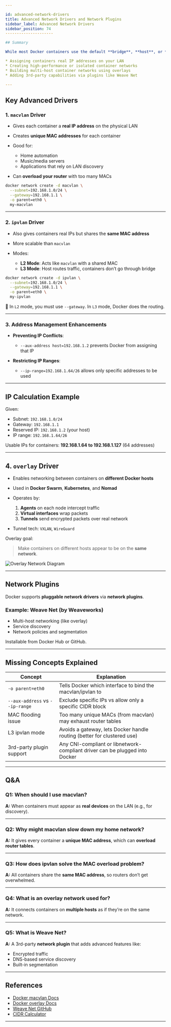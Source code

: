 ```yaml
---

id: advanced-network-drivers
title: Advanced Network Drivers and Network Plugins
sidebar_label: Advanced Network Drivers
sidebar_position: 74
---------------------

## Summary

While most Docker containers use the default **bridge**, **host**, or **none** networking modes, Docker also supports **advanced network drivers** such as `macvlan`, `ipvlan`, and `overlay`. These are ideal for complex networking setups, such as:

* Assigning containers real IP addresses on your LAN
* Creating high-performance or isolated container networks
* Building multi-host container networks using overlays
* Adding 3rd-party capabilities via plugins like Weave Net

---
```


## Key Advanced Drivers

### 1. `macvlan` Driver

- Gives each container a **real IP address** on the physical LAN
- Creates **unique MAC addresses** for each container
- Good for:

  - Home automation
  - Music/media servers
  - Applications that rely on LAN discovery

- Can **overload your router** with too many MACs

```bash
docker network create -d macvlan \
  --subnet=192.168.1.0/24 \
  --gateway=192.168.1.1 \
  -o parent=eth0 \
  my-macvlan
```

---

### 2. `ipvlan` Driver

- Also gives containers real IPs but shares the **same MAC address**
- More scalable than `macvlan`
- Modes:

  - **L2 Mode**: Acts like `macvlan` with a shared MAC
  - **L3 Mode**: Host routes traffic, containers don’t go through bridge

```bash
docker network create -d ipvlan \
  --subnet=192.168.1.0/24 \
  --gateway=192.168.1.1 \
  -o parent=eth0 \
  my-ipvlan
```

📝 In `L2` mode, you must use `--gateway`. In `L3` mode, Docker does the
routing.

---

### 3. Address Management Enhancements

- **Preventing IP Conflicts**:

  - `--aux-address host=192.168.1.2` prevents Docker from assigning that IP

- **Restricting IP Ranges**:

  - `--ip-range=192.168.1.64/26` allows only specific addresses to be used

---

## IP Calculation Example

Given:

- Subnet: `192.168.1.0/24`
- Gateway: `192.168.1.1`
- Reserved IP: `192.168.1.2` (your host)
- IP range: `192.168.1.64/26`

Usable IPs for containers: **192.168.1.64 to 192.168.1.127** (64 addresses)

---

## 4. `overlay` Driver

- Enables networking between containers on **different Docker hosts**
- Used in **Docker Swarm**, **Kubernetes**, and **Nomad**
- Operates by:

  1. **Agents** on each node intercept traffic
  2. **Virtual interfaces** wrap packets
  3. **Tunnels** send encrypted packets over real network

- Tunnel tech: `VXLAN`, `WireGuard`

Overlay goal:

> Make containers on different hosts appear to be on the **same network**.

![Overlay Network Diagram](https://docs.docker.com/network/images/overlay-network-diagram.png)

---

## Network Plugins

Docker supports **pluggable network drivers** via **network plugins**.

### Example: Weave Net (by Weaveworks)

- Multi-host networking (like overlay)
- Service discovery
- Network policies and segmentation

Installable from Docker Hub or GitHub.

---

## Missing Concepts Explained

| Concept                         | Explanation                                                                 |
| ------------------------------- | --------------------------------------------------------------------------- |
| `-o parent=eth0`                | Tells Docker which interface to bind the macvlan/ipvlan to                  |
| `--aux-address` vs `--ip-range` | Exclude specific IPs vs allow only a specific CIDR block                    |
| MAC flooding issue              | Too many unique MACs (from macvlan) may exhaust router tables               |
| L3 ipvlan mode                  | Avoids a gateway, lets Docker handle routing (better for clustered use)     |
| 3rd-party plugin support        | Any CNI-compliant or libnetwork-compliant driver can be plugged into Docker |

---

## Q\&A

### Q1: When should I use macvlan?

**A:** When containers must appear as **real devices** on the LAN (e.g., for
discovery).

---

### Q2: Why might macvlan slow down my home network?

**A:** It gives every container a **unique MAC address**, which can **overload
router tables**.

---

### Q3: How does ipvlan solve the MAC overload problem?

**A:** All containers share the **same MAC address**, so routers don’t get
overwhelmed.

---

### Q4: What is an overlay network used for?

**A:** It connects containers on **multiple hosts** as if they’re on the same
network.

---

### Q5: What is Weave Net?

**A:** A 3rd-party **network plugin** that adds advanced features like:

- Encrypted traffic
- DNS-based service discovery
- Built-in segmentation

---

## References

- [Docker macvlan Docs](https://docs.docker.com/network/network-tutorial-macvlan/)
- [Docker overlay Docs](https://docs.docker.com/network/drivers/overlay/)
- [Weave Net GitHub](https://github.com/weaveworks/weave)
- [CIDR Calculator](https://www.ipaddressguide.com/cidr)

---
